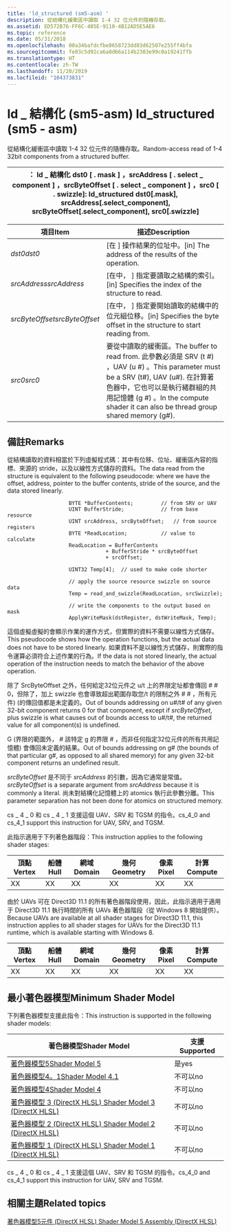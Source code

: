 ```yaml
---
title: 'ld_structured (sm5-asm) '
description: 從結構化緩衝區中讀取 1-4 32 位元件的隨機存取。
ms.assetid: ED572B76-FF6C-405E-9110-4B12AD5E5AE6
ms.topic: reference
ms.date: 05/31/2018
ms.openlocfilehash: 00a34bafdcfbe0658723dd83d62507e255ff4bfa
ms.sourcegitcommit: fe03c5d92ca6a0d66a114b2303e99c0a19241ffb
ms.translationtype: HT
ms.contentlocale: zh-TW
ms.lasthandoff: 11/20/2019
ms.locfileid: "104373831"
---
```

# <a name="ld_structured-sm5---asm"></a><span data-ttu-id="2ac72-103">ld \_ 結構化 (sm5-asm) </span><span class="sxs-lookup"><span data-stu-id="2ac72-103">ld\_structured (sm5 - asm)</span></span>

<span data-ttu-id="2ac72-104">從結構化緩衝區中讀取 1-4 32 位元件的隨機存取。</span><span class="sxs-lookup"><span data-stu-id="2ac72-104">Random-access read of 1-4 32bit components from a structured buffer.</span></span>



| <span data-ttu-id="2ac72-105">： ld \_ 結構化 dst0 \[ . mask \] ，srcAddress \[ . select \_ component \] ，srcByteOffset \[ . select \_ component \] ，src0 \[ . swizzle\]</span><span class="sxs-lookup"><span data-stu-id="2ac72-105">: ld\_structured dst0\[.mask\], srcAddress\[.select\_component\], srcByteOffset\[.select\_component\], src0\[.swizzle\]</span></span> |
|-------------------------------------------------------------------------------------------------------------------------|



 



| <span data-ttu-id="2ac72-106">項目</span><span class="sxs-lookup"><span data-stu-id="2ac72-106">Item</span></span>                                                                                                                       | <span data-ttu-id="2ac72-107">描述</span><span class="sxs-lookup"><span data-stu-id="2ac72-107">Description</span></span>                                                                                                                                                |
|----------------------------------------------------------------------------------------------------------------------------|------------------------------------------------------------------------------------------------------------------------------------------------------------|
| <span data-ttu-id="2ac72-108"><span id="dst0"></span><span id="DST0"></span>*dst0*</span><span class="sxs-lookup"><span data-stu-id="2ac72-108"><span id="dst0"></span><span id="DST0"></span>*dst0*</span></span><br/>                                                            | <span data-ttu-id="2ac72-109">\[在 \] 操作結果的位址中。</span><span class="sxs-lookup"><span data-stu-id="2ac72-109">\[in\] The address of the results of the operation.</span></span><br/>                                                                                             |
| <span data-ttu-id="2ac72-110"><span id="srcAddress"></span><span id="srcaddress"></span><span id="SRCADDRESS"></span>*srcAddress*</span><span class="sxs-lookup"><span data-stu-id="2ac72-110"><span id="srcAddress"></span><span id="srcaddress"></span><span id="SRCADDRESS"></span>*srcAddress*</span></span><br/>             | <span data-ttu-id="2ac72-111">\[在中， \] 指定要讀取之結構的索引。</span><span class="sxs-lookup"><span data-stu-id="2ac72-111">\[in\] Specifies the index of the structure to read.</span></span><br/>                                                                                            |
| <span data-ttu-id="2ac72-112"><span id="srcByteOffset"></span><span id="srcbyteoffset"></span><span id="SRCBYTEOFFSET"></span>*srcByteOffset*</span><span class="sxs-lookup"><span data-stu-id="2ac72-112"><span id="srcByteOffset"></span><span id="srcbyteoffset"></span><span id="SRCBYTEOFFSET"></span>*srcByteOffset*</span></span><br/> | <span data-ttu-id="2ac72-113">\[在中， \] 指定要開始讀取的結構中的位元組位移。</span><span class="sxs-lookup"><span data-stu-id="2ac72-113">\[in\] Specifies the byte offset in the structure to start reading from.</span></span> <br/>                                                                       |
| <span data-ttu-id="2ac72-114"><span id="src0"></span><span id="SRC0"></span>*src0*</span><span class="sxs-lookup"><span data-stu-id="2ac72-114"><span id="src0"></span><span id="SRC0"></span>*src0*</span></span><br/>                                                            | <span data-ttu-id="2ac72-115">要從中讀取的緩衝區。</span><span class="sxs-lookup"><span data-stu-id="2ac72-115">The buffer to read from.</span></span> <span data-ttu-id="2ac72-116">此參數必須是 SRV (t \#) ，UAV (u \#) 。</span><span class="sxs-lookup"><span data-stu-id="2ac72-116">This parameter must be a SRV (t\#), UAV (u\#).</span></span> <span data-ttu-id="2ac72-117">在計算著色器中，它也可以是執行緒群組的共用記憶體 (g \#) 。</span><span class="sxs-lookup"><span data-stu-id="2ac72-117">In the compute shader it can also be thread group shared memory (g\#).</span></span> <br/> |



 

## <a name="remarks"></a><span data-ttu-id="2ac72-118">備註</span><span class="sxs-lookup"><span data-stu-id="2ac72-118">Remarks</span></span>

<span data-ttu-id="2ac72-119">從結構讀取的資料相當於下列虛擬程式碼：其中有位移、位址、緩衝區內容的指標、來源的 stride，以及以線性方式儲存的資料。</span><span class="sxs-lookup"><span data-stu-id="2ac72-119">The data read from the structure is equivalent to the following pseudocode: where we have the offset, address, pointer to the buffer contents, stride of the source, and the data stored linearly.</span></span>

``` syntax
                    BYTE *BufferContents;         // from SRV or UAV
                    UINT BufferStride;            // from base resource
                    UINT srcAddress, srcByteOffset;   // from source registers
                    BYTE *ReadLocation;           // value to calculate
                    ReadLocation = BufferContents 
                                + BufferStride * srcByteOffset
                                + srcOffset;

                    UINT32 Temp[4];  // used to make code shorter

                    // apply the source resource swizzle on source data
                    Temp = read_and_swizzle(ReadLocation, srcSwizzle);

                    // write the components to the output based on mask
                    ApplyWriteMask(dstRegister, dstWriteMask, Temp);
```

<span data-ttu-id="2ac72-120">這個虛擬虛擬的會顯示作業的運作方式，但實際的資料不需要以線性方式儲存。</span><span class="sxs-lookup"><span data-stu-id="2ac72-120">This pseudocode shows how the operation functions, but the actual data does not have to be stored linearly.</span></span> <span data-ttu-id="2ac72-121">如果資料不是以線性方式儲存，則實際的指令運算必須符合上述作業的行為。</span><span class="sxs-lookup"><span data-stu-id="2ac72-121">If the data is not stored linearly, the actual operation of the instruction needs to match the behavior of the above operation.</span></span>

<span data-ttu-id="2ac72-122">除了 SrcByteOffset 之外，任何給定32位元件之 u/t 上的界限定址都會傳回 \# \# 0，但除了，加上 swizzle 也會導致超出範圍存取您/t 的限制之外 \# \# ，所有元件)  (的傳回值都是未定義的。</span><span class="sxs-lookup"><span data-stu-id="2ac72-122">Out of bounds addressing on u\#/t\# of any given 32-bit component returns 0 for that component, except if *srcByteOffset*, plus swizzle is what causes out of bounds access to u\#/t\#, the returned value for all component(s) is undefined.</span></span>

<span data-ttu-id="2ac72-123">G (界限的範圍外， \# 該特定 g 的界限 \# ，而非任何指定32位元件的所有共用記憶體) 會傳回未定義的結果。</span><span class="sxs-lookup"><span data-stu-id="2ac72-123">Out of bounds addressing on g\# (the bounds of that particular g\#, as opposed to all shared memory) for any given 32-bit component returns an undefined result.</span></span>

<span data-ttu-id="2ac72-124">*srcByteOffset* 是不同于 *srcAddress* 的引數，因為它通常是常值。</span><span class="sxs-lookup"><span data-stu-id="2ac72-124">*srcByteOffset* is a separate argument from *srcAddress* because it is commonly a literal.</span></span> <span data-ttu-id="2ac72-125">尚未對結構化記憶體上的 atomics 執行此參數分離。</span><span class="sxs-lookup"><span data-stu-id="2ac72-125">This parameter separation has not been done for atomics on structured memory.</span></span>

<span data-ttu-id="2ac72-126">cs \_ 4 \_ 0 和 cs \_ 4 \_ 1 支援這個 UAV、SRV 和 TGSM 的指令。</span><span class="sxs-lookup"><span data-stu-id="2ac72-126">cs\_4\_0 and cs\_4\_1 support this instruction for UAV, SRV, and TGSM.</span></span>

<span data-ttu-id="2ac72-127">此指示適用于下列著色器階段：</span><span class="sxs-lookup"><span data-stu-id="2ac72-127">This instruction applies to the following shader stages:</span></span>



| <span data-ttu-id="2ac72-128">頂點</span><span class="sxs-lookup"><span data-stu-id="2ac72-128">Vertex</span></span> | <span data-ttu-id="2ac72-129">船體</span><span class="sxs-lookup"><span data-stu-id="2ac72-129">Hull</span></span> | <span data-ttu-id="2ac72-130">網域</span><span class="sxs-lookup"><span data-stu-id="2ac72-130">Domain</span></span> | <span data-ttu-id="2ac72-131">幾何</span><span class="sxs-lookup"><span data-stu-id="2ac72-131">Geometry</span></span> | <span data-ttu-id="2ac72-132">像素</span><span class="sxs-lookup"><span data-stu-id="2ac72-132">Pixel</span></span> | <span data-ttu-id="2ac72-133">計算</span><span class="sxs-lookup"><span data-stu-id="2ac72-133">Compute</span></span> |
|--------|------|--------|----------|-------|---------|
| <span data-ttu-id="2ac72-134">X</span><span class="sxs-lookup"><span data-stu-id="2ac72-134">X</span></span>      | <span data-ttu-id="2ac72-135">X</span><span class="sxs-lookup"><span data-stu-id="2ac72-135">X</span></span>    | <span data-ttu-id="2ac72-136">X</span><span class="sxs-lookup"><span data-stu-id="2ac72-136">X</span></span>      | <span data-ttu-id="2ac72-137">X</span><span class="sxs-lookup"><span data-stu-id="2ac72-137">X</span></span>        | <span data-ttu-id="2ac72-138">X</span><span class="sxs-lookup"><span data-stu-id="2ac72-138">X</span></span>     | <span data-ttu-id="2ac72-139">X</span><span class="sxs-lookup"><span data-stu-id="2ac72-139">X</span></span>       |



 

<span data-ttu-id="2ac72-140">由於 UAVs 可在 Direct3D 11.1 的所有著色器階段使用，因此，此指示適用于適用于 Direct3D 11.1 執行時間的所有 UAVs 著色器階段（從 Windows 8 開始提供）。</span><span class="sxs-lookup"><span data-stu-id="2ac72-140">Because UAVs are available at all shader stages for Direct3D 11.1, this instruction applies to all shader stages for UAVs for the Direct3D 11.1 runtime, which is available starting with Windows 8.</span></span>



| <span data-ttu-id="2ac72-141">頂點</span><span class="sxs-lookup"><span data-stu-id="2ac72-141">Vertex</span></span> | <span data-ttu-id="2ac72-142">船體</span><span class="sxs-lookup"><span data-stu-id="2ac72-142">Hull</span></span> | <span data-ttu-id="2ac72-143">網域</span><span class="sxs-lookup"><span data-stu-id="2ac72-143">Domain</span></span> | <span data-ttu-id="2ac72-144">幾何</span><span class="sxs-lookup"><span data-stu-id="2ac72-144">Geometry</span></span> | <span data-ttu-id="2ac72-145">像素</span><span class="sxs-lookup"><span data-stu-id="2ac72-145">Pixel</span></span> | <span data-ttu-id="2ac72-146">計算</span><span class="sxs-lookup"><span data-stu-id="2ac72-146">Compute</span></span> |
|--------|------|--------|----------|-------|---------|
| <span data-ttu-id="2ac72-147">X</span><span class="sxs-lookup"><span data-stu-id="2ac72-147">X</span></span>      | <span data-ttu-id="2ac72-148">X</span><span class="sxs-lookup"><span data-stu-id="2ac72-148">X</span></span>    | <span data-ttu-id="2ac72-149">X</span><span class="sxs-lookup"><span data-stu-id="2ac72-149">X</span></span>      | <span data-ttu-id="2ac72-150">X</span><span class="sxs-lookup"><span data-stu-id="2ac72-150">X</span></span>        | <span data-ttu-id="2ac72-151">X</span><span class="sxs-lookup"><span data-stu-id="2ac72-151">X</span></span>     | <span data-ttu-id="2ac72-152">X</span><span class="sxs-lookup"><span data-stu-id="2ac72-152">X</span></span>       |



 

## <a name="minimum-shader-model"></a><span data-ttu-id="2ac72-153">最小著色器模型</span><span class="sxs-lookup"><span data-stu-id="2ac72-153">Minimum Shader Model</span></span>

<span data-ttu-id="2ac72-154">下列著色器模型支援此指令：</span><span class="sxs-lookup"><span data-stu-id="2ac72-154">This instruction is supported in the following shader models:</span></span>



| <span data-ttu-id="2ac72-155">著色器模型</span><span class="sxs-lookup"><span data-stu-id="2ac72-155">Shader Model</span></span>                                              | <span data-ttu-id="2ac72-156">支援</span><span class="sxs-lookup"><span data-stu-id="2ac72-156">Supported</span></span> |
|-----------------------------------------------------------|-----------|
| [<span data-ttu-id="2ac72-157">著色器模型5</span><span class="sxs-lookup"><span data-stu-id="2ac72-157">Shader Model 5</span></span>](d3d11-graphics-reference-sm5.md)        | <span data-ttu-id="2ac72-158">是</span><span class="sxs-lookup"><span data-stu-id="2ac72-158">yes</span></span>       |
| [<span data-ttu-id="2ac72-159">著色器模型4。1</span><span class="sxs-lookup"><span data-stu-id="2ac72-159">Shader Model 4.1</span></span>](dx-graphics-hlsl-sm4.md)              | <span data-ttu-id="2ac72-160">不可以</span><span class="sxs-lookup"><span data-stu-id="2ac72-160">no</span></span>        |
| [<span data-ttu-id="2ac72-161">著色器模型4</span><span class="sxs-lookup"><span data-stu-id="2ac72-161">Shader Model 4</span></span>](dx-graphics-hlsl-sm4.md)                | <span data-ttu-id="2ac72-162">不可以</span><span class="sxs-lookup"><span data-stu-id="2ac72-162">no</span></span>        |
| [<span data-ttu-id="2ac72-163">著色器模型 3 (DirectX HLSL) </span><span class="sxs-lookup"><span data-stu-id="2ac72-163">Shader Model 3 (DirectX HLSL)</span></span>](dx-graphics-hlsl-sm3.md) | <span data-ttu-id="2ac72-164">不可以</span><span class="sxs-lookup"><span data-stu-id="2ac72-164">no</span></span>        |
| [<span data-ttu-id="2ac72-165">著色器模型 2 (DirectX HLSL) </span><span class="sxs-lookup"><span data-stu-id="2ac72-165">Shader Model 2 (DirectX HLSL)</span></span>](dx-graphics-hlsl-sm2.md) | <span data-ttu-id="2ac72-166">不可以</span><span class="sxs-lookup"><span data-stu-id="2ac72-166">no</span></span>        |
| [<span data-ttu-id="2ac72-167">著色器模型 1 (DirectX HLSL) </span><span class="sxs-lookup"><span data-stu-id="2ac72-167">Shader Model 1 (DirectX HLSL)</span></span>](dx-graphics-hlsl-sm1.md) | <span data-ttu-id="2ac72-168">不可以</span><span class="sxs-lookup"><span data-stu-id="2ac72-168">no</span></span>        |



 

<span data-ttu-id="2ac72-169">cs \_ 4 \_ 0 和 cs \_ 4 \_ 1 支援這個 UAV、SRV 和 TGSM 的指令。</span><span class="sxs-lookup"><span data-stu-id="2ac72-169">cs\_4\_0 and cs\_4\_1 support this instruction for UAV, SRV and TGSM.</span></span>

## <a name="related-topics"></a><span data-ttu-id="2ac72-170">相關主題</span><span class="sxs-lookup"><span data-stu-id="2ac72-170">Related topics</span></span>

<dl> <dt>

[<span data-ttu-id="2ac72-171">著色器模型5元件 (DirectX HLSL) </span><span class="sxs-lookup"><span data-stu-id="2ac72-171">Shader Model 5 Assembly (DirectX HLSL)</span></span>](shader-model-5-assembly--directx-hlsl-.md)
</dt> </dl>

 

 





